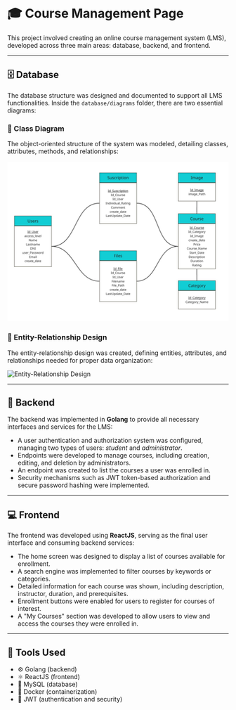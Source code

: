 # 🎓 Course Management Page

This project involved creating an online course management system (LMS), developed across three main areas: database, backend, and frontend.

---

## 🗄️ Database

The database structure was designed and documented to support all LMS functionalities. Inside the `database/diagrams` folder, there are two essential diagrams:

### 📘 Class Diagram  
The object-oriented structure of the system was modeled, detailing classes, attributes, methods, and relationships:

![Class Diagram](./database/diagrams/Diagrama-de-Clases.jpg)

### 🧩 Entity-Relationship Design  
The entity-relationship design was created, defining entities, attributes, and relationships needed for proper data organization:

![Entity-Relationship Design](./database/diagrams/DiseñoEntidad-Relacion.jpg)

---

## 🔧 Backend

The backend was implemented in **Golang** to provide all necessary interfaces and services for the LMS:

- A user authentication and authorization system was configured, managing two types of users: *student* and *administrator*.
- Endpoints were developed to manage courses, including creation, editing, and deletion by administrators.
- An endpoint was created to list the courses a user was enrolled in.
- Security mechanisms such as JWT token-based authorization and secure password hashing were implemented.

---

## 💻 Frontend

The frontend was developed using **ReactJS**, serving as the final user interface and consuming backend services:

- The home screen was designed to display a list of courses available for enrollment.
- A search engine was implemented to filter courses by keywords or categories.
- Detailed information for each course was shown, including description, instructor, duration, and prerequisites.
- Enrollment buttons were enabled for users to register for courses of interest.
- A "My Courses" section was developed to allow users to view and access the courses they were enrolled in.

---

## 🧰 Tools Used

- ⚙️ Golang (backend)  
- ⚛️ ReactJS (frontend)  
- 🐬 MySQL (database)  
- 🐳 Docker (containerization)  
- 🔐 JWT (authentication and security)  
